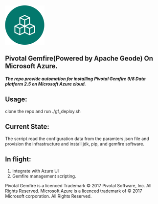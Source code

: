 
![alt text](https://github.com/Pivotal-Data-Engineering/gemfire-azure/blob/master/icon_gemfire1.png "Logo") 
## Pivotal Gemfire(Powered by Apache Geode) On Microsoft Azure.
      
##### The repo provide automation for installing Pivotal Gemfire 9/8 Data platform 2.5  on Microsoft Azure cloud. 
## Usage:
clone the repo and run ./gf_deploy.sh

## Current State:
The scrript read the configuration data from the paramters json file and provision the infrastructure and install jdk, pip, and gemfire software. 
 
## In flight:
1. Integrate with Azure UI
2. Gemfire management scripting.


  Pivotal Gemfire is a licenced Trademark © 2017 Pivotal Software, Inc. All Rights Reserved.
  Microsoft Azure is a licenced trademark of © 2017 Microsoft corporation. All Rights Reserved.

